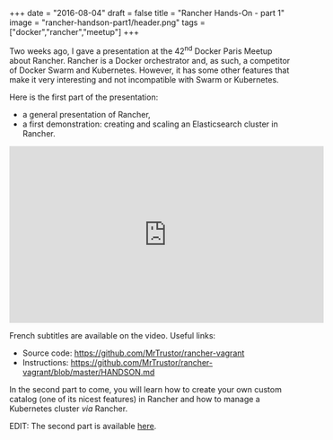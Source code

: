 +++
date = "2016-08-04"
draft = false 
title = "Rancher Hands-On - part 1"
image = "rancher-handson-part1/header.png"
tags = ["docker","rancher","meetup"]
+++

Two weeks ago, I gave a presentation at the 42<sup>nd</sup> Docker Paris Meetup about Rancher. Rancher is a Docker orchestrator and, as such, a competitor of Docker Swarm and Kubernetes. However, it has some other features that make it very interesting and not incompatible with Swarm or Kubernetes.

Here is the first part of the presentation:

* a general presentation of Rancher,
* a first demonstration: creating and scaling an Elasticsearch cluster in Rancher.

<iframe width="560" height="315" src="https://www.youtube.com/embed/hqZJ-_joTvI?cc_load_policy=1" frameborder="0" allowfullscreen></iframe>

French subtitles are available on the video.
Useful links:

* Source code: https://github.com/MrTrustor/rancher-vagrant
* Instructions: https://github.com/MrTrustor/rancher-vagrant/blob/master/HANDSON.md

In the second part to come, you will learn how to create your own custom catalog (one of its nicest features) in Rancher and how to manage a Kubernetes cluster _via_ Rancher.

EDIT: The second part is available [here](/post/rancher-handson-part2/).

